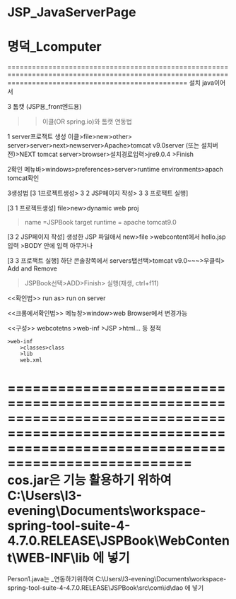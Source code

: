 # JSP_JavaServerPage
명덕_Lcomputer
==============
========================================================================================================================================================
설치 java이어서

3 톰캣 (JSP용_front엔드용)
>>이클(OR spring.io)와 톰캣 연동법

1 server프로잭트 생성
이클>file>new>other>
server>server>next>newserver>Apache>tomcat v9.0server (또는 설치버전)>NEXT
tomcat server>browser>설치경로입력>jre9.0.4 >Finish

2확인
메뉴바>windows>preferences>server>runtime environments>apach tomcat확인

3생성법
[3 1프로젝트생성> 3 2 JSP페이지 작성> 3 3 프로잭트 실행]
 
[3 1 프로젝트생성]
file>new>dynamic web proj
>name
	=JSPBook
>target runtime
	= apache tomcat9.0

[3 2  JSP페이지 작성]
생성한 JSP 파일애서
new>file >webcontent에서 hello.jsp입력 >BODY 안에 입력 아무거나

[3 3 프로잭트 실행]
하단 콘솔창쪽에서 servers탭선택>tomcat v9.0~~~>우클릭> Add and Remove
>JSPBook선택>ADD>Finish> 실행(재생, ctrl+f11)

<<확인법>>
run as> run on server

<<크롬에서확인법>>
메뉴창>window>web Browser에서 변경가능

<<구성>>
webcotetns
	>web-inf
	>JSP
	>html... 등 정적

	>web-inf
		>classes>class
		>lib
		web.xml

========================================================================================================================================================
cos.jar은 기능 활용하기 위하여
C:\Users\l3-evening\Documents\workspace-spring-tool-suite-4-4.7.0.RELEASE\JSPBook\WebContent\WEB-INF\lib
에 넣기
==============
Person1.java는 _연동하기위하여 
C:\Users\l3-evening\Documents\workspace-spring-tool-suite-4-4.7.0.RELEASE\JSPBook\src\com\id\dao
에 넣기

